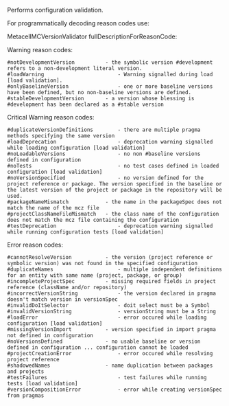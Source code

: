 Performs configuration validation.For programmatically decoding reason codes use:  MetacellMCVersionValidator fullDescriptionForReasonCode: <reasonCode>Warning reason codes:	#notDevelopmentVersion			- the symbolic version #development refers to a non-development literal version.	#loadWarning 						- Warning signalled during load [load validation].	#onlyBaselineVersion 				- one or more baseline versions have been defined, but no non-baseline versions are defined.	#stableDevelopmentVersion		- a version whose blessing is #development has been declared as a #stable versionCritical Warning reason codes:	#duplicateVersionDefinitions 		- there are multiple pragma methods specifying the same version	#loadDeprecation					- deprecation warning signalled while loading configuration [load validation]	#noLoadableVersions 				- no non #baseline versions defined in configuration	#noTests 							- no test cases defined in loaded configuration [load validation]	#noVersionSpecified 				- no version defined for the project reference or package. The version specified in the baseline or the latest version of the project or package in the repository will be used.	#packageNameMismatch 			- the name in the packageSpec does not match the name of the mcz file	#projectClassNameFileMismatch 	- the class name of the configuration does not match the mcz file containing the configuration	#testDeprecation 					- deprecation warning signalled while running configuration tests [load validation]Error reason codes:	#cannotResolveVersion 			- the version (project reference or symbolic version) was not found in the specified configuration	#duplicateNames 					- multiple independent definitions for an entity with same name (project, package, or group)	#incompleteProjectSpec 			- missing required fields in project reference (className and/or repository)	#incorrectVersionString 			- the version declared in pragma doesn't match version in versionSpec	#invalidDoItSelector 				- doit select must be a Symbol	#invalidVersionString 				- versionString must be a String	#loadError 							- error occured while loading configuration [load validation]	#missingVersionImport 			- version specified in import pragma not defined in configuration	#noVersionsDefined 				- no usable baseline or version defined in configuration ... configuration cannot be loaded	#projectCreationError 				- error occured while resolving project reference	#shadowedNames 					- name duplication between packages and projects	#testFailures						- test failures while running tests [load validation]	#versionCompositionError 			- error while creating versionSpec from pragmas